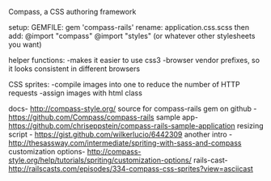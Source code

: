 Compass, a CSS authoring framework

setup:
GEMFILE: gem 'compass-rails'
rename: application.css.scss
then add: 
@import "compass"
@import "styles" (or whatever other stylesheets you want)

helper functions:
-makes it easier to use css3
-browser vendor prefixes, so it looks consistent in different browsers

CSS sprites: 
-compile images into one to reduce the number of HTTP requests
-assign images with html class

docs- http://compass-style.org/
source for compass-rails gem on github - https://github.com/Compass/compass-rails
sample app- https://github.com/chriseppstein/compass-rails-sample-application
resizing script - https://gist.github.com/wilkerlucio/6442309
another intro - http://thesassway.com/intermediate/spriting-with-sass-and-compass
customization options- http://compass-style.org/help/tutorials/spriting/customization-options/
rails-cast- http://railscasts.com/episodes/334-compass-css-sprites?view=asciicast